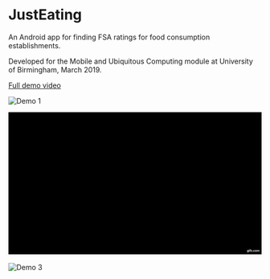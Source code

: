 # JustEating
An Android app for finding FSA ratings for food consumption establishments.

Developed for the Mobile and Ubiquitous Computing module at University of Birmingham, March 2019.

[Full demo video](https://youtu.be/EBjOQXwUUsI)

![Demo 1](demo.gif)

![Demo 2](demo2.gif)

![Demo 3](demo3.gif)
